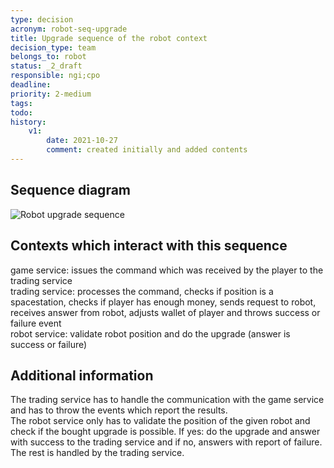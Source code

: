 ```yaml
---
type: decision
acronym: robot-seq-upgrade
title: Upgrade sequence of the robot context
decision_type: team
belongs_to: robot
status: _2_draft
responsible: ngi;cpo
deadline: 
priority: 2-medium
tags: 
todo: 
history:
    v1:
        date: 2021-10-27
        comment: created initially and added contents
---
```


## Sequence diagram

![Robot upgrade sequence]()

## Contexts which interact with this sequence

game service: issues the command which was received by the player to the trading service  
trading service: processes the command, checks if position is a spacestation, checks if player has enough money, sends request to robot, receives answer from robot, adjusts wallet of player and throws success or failure event  
robot service: validate robot position and do the upgrade (answer is success or failure)

## Additional information

The trading service has to handle the communication with the game service and has to throw the events which report the results.  
The robot service only has to validate the position of the given robot and check if the bought upgrade is possible. If yes: do the upgrade and answer with success to the trading service and if no, answers with report of failure. The rest is handled by the trading service.